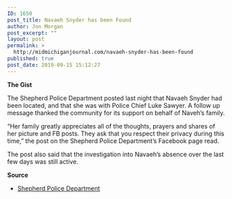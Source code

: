 ```yaml
---
ID: 1650
post_title: Navaeh Snyder has been Found
author: Jon Morgan
post_excerpt: ""
layout: post
permalink: >
  http://midmichiganjournal.com/navaeh-snyder-has-been-found
published: true
post_date: 2019-09-15 15:12:27
---
```

<b>The Gist</b>

The Shepherd Police Department posted last night that Navaeh Snyder had been located, and that she was with Police Chief Luke Sawyer. A follow up message thanked the community for its support on behalf of Naveh’s family.

“Her family greatly appreciates all of the thoughts, prayers and shares of her picture and FB posts. They ask that you respect their privacy during this time,” the post on the Shepherd Police Department’s Facebook page read.

The post also said that the investigation into Navaeh’s absence over the last few days was still active.

<b>Source</b>
<ul>
 	<li><a href="https://www.facebook.com/permalink.php?story_fbid=2675221055829779&amp;id=205632619455314&amp;__xts__%5B0%5D=68.ARCaoEeU-geSgoX9xLvEbVBAeMfWk07dLT2SQHt2KUFaSSn2Mz7gMcQ2EKg5b81SKkt_2uOOdP4_1IMKmw2abwKtr3iopsXYEeoz5v1YHltv3Wfizj3zasDyc3DcVCJ8wctsSAFa6aI1S8eALm4WEUylNtFaVD_ixbC2Yth60GQ8Xe5KdS_-x4oeu78Os3ouSzNw9dC3_elOBre0SrQk4_OrH47VMBsvsSjkSimY_XEclqOz4sjg-YX_Fjrh7P2JjQw0EsOVjToikRrAjvXcWEUKbpDn6YLupKgzYtDYNJmLh9rH76NawHP_BHQStJtEvB7QLDu4eeiAhul-B28omA&amp;__tn__=-R">Shepherd Police Department</a></li>
</ul>